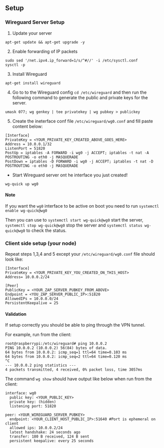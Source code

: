 ## Setup 

### Wireguard Server Setup

1. Update your server

```
apt-get update && apt-get upgrade -y
```
2. Enable forwarding of IP packets
```
sudo sed '/net.ipv4.ip_forward=1/s/^#//' -i /etc/sysctl.conf
sysctl -p
```
3. Install Wireguard

```
apt-get install wireguard
```

4. Go to to the Wireguard config `cd /etc/wireguard` and then run the following command to generate the public and private keys for the server.

```
umask 077; wg genkey | tee privatekey | wg pubkey > publickey
```

5. Create the ineterface conf file `/etc/wireguard/wg0.conf` and fill paste content below:
```
[Interface]
PrivateKey = <YOUR_PRIVATE_KEY_CREATED_ABOVE_GOES_HERE>
Address = 10.0.0.1/32
ListenPort = 51820
PostUp = iptables -A FORWARD -i wg0 -j ACCEPT; iptables -t nat -A POSTROUTING -o eth0 -j MASQUERADE
PostDown = iptables -D FORWARD -i wg0 -j ACCEPT; iptables -t nat -D POSTROUTING -o eth0 -j MASQUERADE
```
* Start Wireguard server ont he interface you just created!
```
wg-quick up wg0
```
#### Note
If you want the `wg0` interface to be active on boot you need to run
`systemctl enable wg-quick@wg0`

Then you can use to `systemctl start wg-quick@wg0` start the server, `systemctl stop wg-quick@wg0` stop the server and `systemctl status wg-quick@wg0` to check the status.


### Client side setup (your node)

Repeat steps 1,3,4 and 5 except your `/etc/wireguard/wg0.conf` file should look like:

```
[Interface]
PrivateKey = <YOUR_PRIVATE_KEY_YOU_CREATED_ON_THIS_HOST>
Address= 10.0.0.2/24

[Peer]
PublicKey = <YOUR_ZAP_SERVER_PUBKEY_FROM_ABOVE>
Endpoint = <YOU_ZAP_SERVER_PUBLIC_IP>:51820
AllowedIPs = 10.0.0.0/24
PersistentKeepalive = 25
```


#### Validation

If setup correctly you should be able to ping through the VPN tunnel.

For example, run from the client:

```
root@raspberrypi:/etc/wireguard# ping 10.0.0.2
PING 10.0.0.2 (10.0.0.2) 56(84) bytes of data.
64 bytes from 10.0.0.2: icmp_seq=1 ttl=64 time=0.103 ms
64 bytes from 10.0.0.2: icmp_seq=2 ttl=64 time=0.120 ms
^C
--- 10.0.0.2 ping statistics ---
4 packets transmitted, 4 received, 0% packet loss, time 3057ms
```


The command `wg show` should have output like below when run from the client:

```
interface: wg0
  public key: <YOUR_PUBLIC_KEY>
  private key: (hidden)
  listening port: 51820

peer: <YOUR_WIREGUARD_SERVER_PUBKEY>
  endpoint: <YOUR_CLIENT_HOST_PUBLIC_IP>:51640 #Port is ephemeral on client 
  allowed ips: 10.0.0.2/24
  latest handshake: 24 seconds ago
  transfer: 180 B received, 124 B sent
  persistent keepalive: every 25 seconds
```
